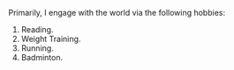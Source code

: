 Primarily, I engage with the world via the following hobbies:
1. Reading.
2. Weight Training.
3. Running.
4. Badminton.  
